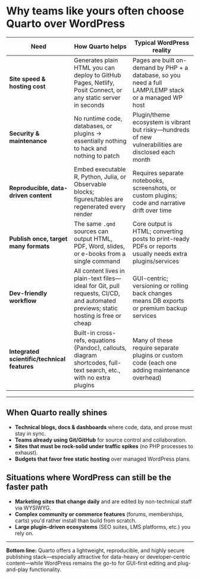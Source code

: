 # Why teams like yours often choose **Quarto** over **WordPress**

| Need | How **Quarto** helps | Typical **WordPress** reality |
|------|---------------------|------------------------------|
| **Site speed & hosting cost** | Generates plain HTML you can deploy to GitHub Pages, Netlify, Posit Connect, or any static server in seconds | Pages are built on-demand by PHP + a database, so you need a full LAMP/LEMP stack or a managed WP host |
| **Security & maintenance** | No runtime code, databases, or plugins → essentially nothing to hack and nothing to patch | Plugin/theme ecosystem is vibrant but risky—hundreds of new vulnerabilities are disclosed each month |
| **Reproducible, data-driven content** | Embed executable R, Python, Julia, or Observable blocks; figures/tables are regenerated every render | Requires separate notebooks, screenshots, or custom plugins; code and narrative drift over time |
| **Publish once, target many formats** | The same `.qmd` sources can output HTML, PDF, Word, slides, or e-books from a single command | Core output is HTML; converting posts to print-ready PDFs or reports usually needs extra plugins/services |
| **Dev-friendly workflow** | All content lives in plain-text files—ideal for Git, pull requests, CI/CD, and automated previews; static hosting is free or cheap | GUI-centric; versioning or rolling back changes means DB exports or premium backup services |
| **Integrated scientific/technical features** | Built-in cross-refs, equations (Pandoc), callouts, diagram shortcodes, full-text search, etc., with no extra plugins | Many of these require separate plugins or custom code (each one adding maintenance overhead) |

---

## When Quarto really shines

- **Technical blogs, docs & dashboards** where code, data, and prose must stay in sync.  
- **Teams already using Git/GitHub** for source control and collaboration.  
- **Sites that must be rock-solid under traffic spikes** (no PHP processes to exhaust).  
- **Budgets that favor free static hosting** over managed WordPress plans.

## Situations where WordPress can still be the faster path

- **Marketing sites that change daily** and are edited by non-technical staff via WYSIWYG.  
- **Complex community or commerce features** (forums, memberships, carts) you'd rather install than build from scratch.  
- **Large plugin-driven ecosystems** (SEO suites, LMS platforms, etc.) you rely on.

---

**Bottom line:** Quarto offers a lightweight, reproducible, and highly secure publishing stack—especially attractive for data-heavy or developer-centric content—while WordPress remains the go-to for GUI-first editing and plug-and-play functionality. 
